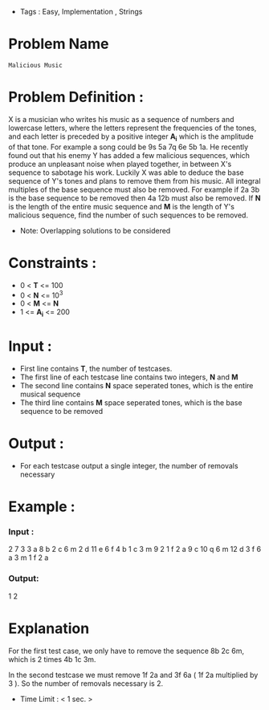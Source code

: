- Tags : Easy, Implementation , Strings

# Problem Name

    Malicious Music

# Problem Definition :

X is a musician who writes his music as a sequence of numbers and lowercase letters, where the letters represent the frequencies of the tones, and each letter is preceded by a positive integer **A<sub>i</sub>** which is the amplitude of that tone. For example a song could be 9s 5a 7q 6e 5b 1a. He recently found out that his enemy Y has added a few malicious sequences, which produce an unpleasant noise when played together, in between X's sequence to sabotage his work. Luckily X was able to deduce the base sequence of Y's tones and plans to remove them from his music. All integral multiples of the base sequence must also be removed. For example if 2a 3b is the base sequence to be removed then 4a 12b must also be removed. If **N** is the length of the entire music sequence and **M** is the length of Y's malicious sequence, find the number of such sequences to be removed.

- Note: Overlapping solutions to be considered

# Constraints :

- 0 < **T** <= 100
- 0 < **N** <= 10<sup>3</sup>
- 0 < **M** <= **N**
- 1 <= **A<sub>i</sub>** <= 200

# Input :

- First line contains **T**, the number of testcases.
- The first line of each testcase line contains two integers, **N** and **M**
- The second line contains **N** space seperated tones, which is the entire musical sequence
- The third line contains **M** space seperated tones, which is the base sequence to be removed

# Output :

- For each testcase output a single integer, the number of removals necessary

# Example :

### Input :

2
7 3
3 a 8 b 2 c 6 m 2 d 11 e 6 f
4 b 1 c 3 m
9 2
1 f 2 a 9 c 10 q 6 m 12 d 3 f 6 a 3 m
1 f 2 a

### Output:

1
2

# Explanation

For the first test case, we only have to remove the sequence 8b 2c 6m, which is 2 times 4b 1c 3m.

In the second testcase we must remove 1f 2a and 3f 6a ( 1f 2a multiplied by 3 ). So the number of removals necessary is 2.

- Time Limit : < 1 sec. >
